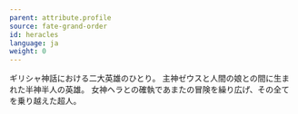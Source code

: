 ```yaml
---
parent: attribute.profile
source: fate-grand-order
id: heracles
language: ja
weight: 0
---
```


ギリシャ神話における二大英雄のひとり。
主神ゼウスと人間の娘との間に生まれた半神半人の英雄。
女神ヘラとの確執であまたの冒険を繰り広げ、その全てを乗り越えた超人。
